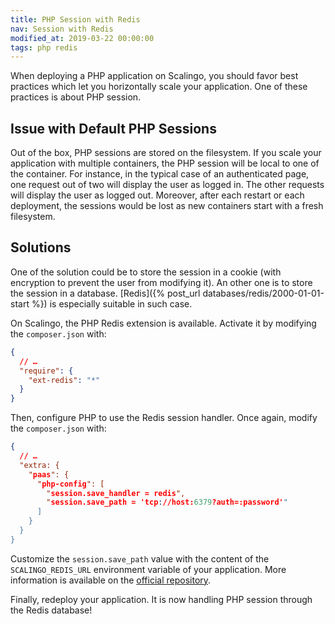 ```yaml
---
title: PHP Session with Redis
nav: Session with Redis
modified_at: 2019-03-22 00:00:00
tags: php redis
---
```


When deploying a PHP application on Scalingo, you should favor best practices which let you
horizontally scale your application. One of these practices is about PHP session.

## Issue with Default PHP Sessions

Out of the box, PHP sessions are stored on the filesystem. If you scale your application with
multiple containers, the PHP session will be local to one of the container. For instance, in the
typical case of an authenticated page, one request out of two will display the user as logged in.
The other requests will display the user as logged out. Moreover, after each restart or each
deployment, the sessions would be lost as new containers start with a fresh filesystem.

## Solutions

One of the solution could be to store the session in a cookie (with encryption to prevent the user
from modifying it). An other one is to store the session in a database. [Redis]({% post_url
databases/redis/2000-01-01-start %}) is especially suitable in such case.

On Scalingo, the PHP Redis extension is available. Activate it by modifying the `composer.json`
with:

```json
{
  // …
  "require": {
    "ext-redis": "*"
  }
}
```

Then, configure PHP to use the Redis session handler. Once again, modify the `composer.json` with:

```json
{
  // …
  "extra: {
    "paas": {
      "php-config": [
        "session.save_handler = redis",
        "session.save_path = 'tcp://host:6379?auth=:password'"
      ]
    }
  }
}
```

Customize the `session.save_path` value with the content of the `SCALINGO_REDIS_URL` environment
variable of your application. More information is available on the [official
repository](https://github.com/phpredis/phpredis/#php-session-handler).

Finally, redeploy your application. It is now handling PHP session through the Redis database!
